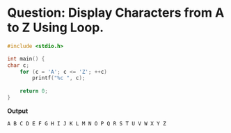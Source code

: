 # Question: Display Characters from A to Z Using Loop. 
```c
#include <stdio.h>

int main() {
char c;
    for (c = 'A'; c <= 'Z'; ++c)
        printf("%c ", c);
    
	return 0;
}
```

**Output**

```
A B C D E F G H I J K L M N O P Q R S T U V W X Y Z 
```
